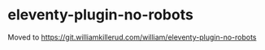 # eleventy-plugin-no-robots

Moved to <a rel="nofollow" href="https://git.williamkillerud.com/william/eleventy-plugin-no-robots">https://git.williamkillerud.com/william/eleventy-plugin-no-robots</a>
